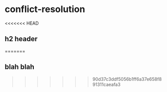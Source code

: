 # conflict-resolution

<<<<<<< HEAD
## h2 header
=======
## blah blah
>>>>>>> 90d37c3ddf5056b1ff6a37e658f891311caeafa3
